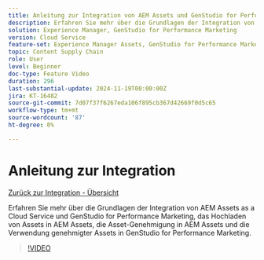 ```yaml
---
title: Anleitung zur Integration von AEM Assets und GenStudio for Performance Marketing
description: Erfahren Sie mehr über die Grundlagen der Integration von AEM Assets und GenStudio for Performance Marketing, das Hochladen von Assets in AEM Assets, die Asset-Genehmigung in AEM Assets und die Verwendung genehmigter Assets in GenStudio for Performance Marketing.
solution: Experience Manager, GenStudio for Performance Marketing
version: Cloud Service
feature-set: Experience Manager Assets, GenStudio for Performance Marketing
topic: Content Supply Chain
role: User
level: Beginner
doc-type: Feature Video
duration: 296
last-substantial-update: 2024-11-19T00:00:00Z
jira: KT-16482
source-git-commit: 7d07f37f6267eda106f895cb367d42669f0d5c65
workflow-type: tm+mt
source-wordcount: '87'
ht-degree: 0%

---
```



# Anleitung zur Integration

[Zurück zur Integration - Übersicht](./overview.md)

Erfahren Sie mehr über die Grundlagen der Integration von AEM Assets as a Cloud Service und GenStudio for Performance Marketing, das Hochladen von Assets in AEM Assets, die Asset-Genehmigung in AEM Assets und die Verwendung genehmigter Assets in GenStudio for Performance Marketing.

>[!VIDEO](https://video.tv.adobe.com/v/3439264/?learn=on)


